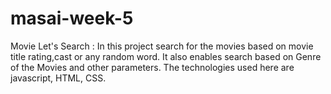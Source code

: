 # masai-week-5
Movie Let's Search : 
In this project search for the movies based on movie title rating,cast or any random word.
It also enables search based on Genre of the Movies and other parameters.
The technologies used here are javascript, HTML, CSS.
